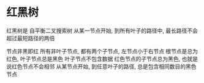 # 红黑树

红黑树是 自平衡二叉搜索树
从某一节点开始, 到所有叶子的路径中, 最长路径不会超过最短路径的两倍

节点非黑即红
所有非叶子节点, 都有两个子节点, 左节点小于右节点
根节点是总为红色, 叶子节点总是黑色
叶子节点不包含数据
红色节点的子节点总为黑色, 也就是说红色节点不会相邻
从某节点开始, 到任意叶子的路径, 总是包含相同数目的黑色节点